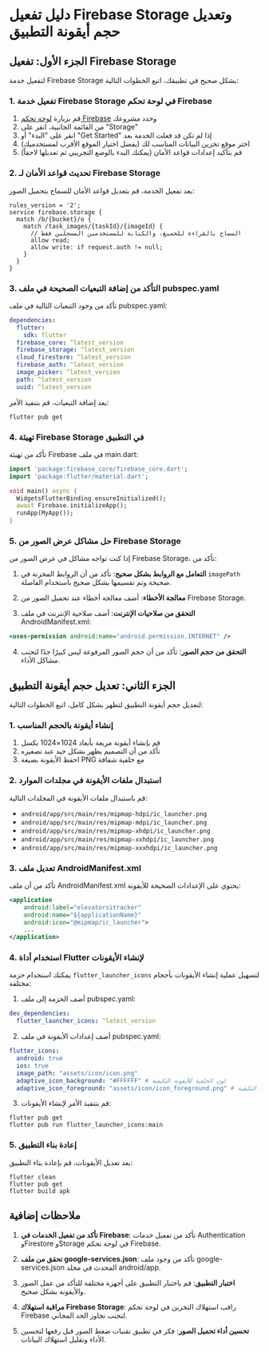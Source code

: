 # دليل تفعيل Firebase Storage وتعديل حجم أيقونة التطبيق

## الجزء الأول: تفعيل Firebase Storage

لتفعيل خدمة Firebase Storage بشكل صحيح في تطبيقك، اتبع الخطوات التالية:

### 1. تفعيل خدمة Firebase Storage في لوحة تحكم Firebase

1. قم بزيارة [لوحة تحكم Firebase](https://console.firebase.google.com/) وحدد مشروعك
2. من القائمة الجانبية، انقر على "Storage"
3. انقر على "البدء" أو "Get Started" إذا لم تكن قد فعلت الخدمة بعد
4. اختر موقع تخزين البيانات المناسب لك (يفضل اختيار الموقع الأقرب لمستخدميك)
5. قم بتأكيد إعدادات قواعد الأمان (يمكنك البدء بالوضع التجريبي ثم تعديلها لاحقاً)

### 2. تحديث قواعد الأمان لـ Firebase Storage

بعد تفعيل الخدمة، قم بتعديل قواعد الأمان للسماح بتحميل الصور:

```
rules_version = '2';
service firebase.storage {
  match /b/{bucket}/o {
    match /task_images/{taskId}/{imageId} {
      // السماح بالقراءة للجميع، والكتابة للمستخدمين المسجلين فقط
      allow read;
      allow write: if request.auth != null;
    }
  }
}
```

### 3. التأكد من إضافة التبعيات الصحيحة في ملف pubspec.yaml

تأكد من وجود التبعيات التالية في ملف pubspec.yaml:

```yaml
dependencies:
  flutter:
    sdk: flutter
  firebase_core: ^latest_version
  firebase_storage: ^latest_version
  cloud_firestore: ^latest_version
  firebase_auth: ^latest_version
  image_picker: ^latest_version
  path: ^latest_version
  uuid: ^latest_version
```

بعد إضافة التبعيات، قم بتنفيذ الأمر:

```
flutter pub get
```

### 4. تهيئة Firebase Storage في التطبيق

تأكد من تهيئة Firebase في ملف main.dart:

```dart
import 'package:firebase_core/firebase_core.dart';
import 'package:flutter/material.dart';

void main() async {
  WidgetsFlutterBinding.ensureInitialized();
  await Firebase.initializeApp();
  runApp(MyApp());
}
```

### 5. حل مشاكل عرض الصور من Firebase Storage

إذا كنت تواجه مشاكل في عرض الصور من Firebase Storage، تأكد من:

1. **التعامل مع الروابط بشكل صحيح**: تأكد من أن الروابط المخزنة في `imagePath` صحيحة وتم تقسيمها بشكل صحيح باستخدام الفاصلة.

2. **معالجة الأخطاء**: أضف معالجة أخطاء عند تحميل الصور من Firebase Storage.

3. **التحقق من صلاحيات الإنترنت**: أضف صلاحية الإنترنت في ملف AndroidManifest.xml:

```xml
<uses-permission android:name="android.permission.INTERNET" />
```

4. **التحقق من حجم الصور**: تأكد من أن حجم الصور المرفوعة ليس كبيرًا جدًا لتجنب مشاكل الأداء.

## الجزء الثاني: تعديل حجم أيقونة التطبيق

لتعديل حجم أيقونة التطبيق لتظهر بشكل كامل، اتبع الخطوات التالية:

### 1. إنشاء أيقونة بالحجم المناسب

1. قم بإنشاء أيقونة مربعة بأبعاد 1024×1024 بكسل
2. تأكد من أن التصميم يظهر بشكل جيد عند تصغيره
3. احفظ الأيقونة بصيغة PNG مع خلفية شفافة

### 2. استبدال ملفات الأيقونة في مجلدات الموارد

قم باستبدال ملفات الأيقونة في المجلدات التالية:

- `android/app/src/main/res/mipmap-hdpi/ic_launcher.png`
- `android/app/src/main/res/mipmap-mdpi/ic_launcher.png`
- `android/app/src/main/res/mipmap-xhdpi/ic_launcher.png`
- `android/app/src/main/res/mipmap-xxhdpi/ic_launcher.png`
- `android/app/src/main/res/mipmap-xxxhdpi/ic_launcher.png`

### 3. تعديل ملف AndroidManifest.xml

تأكد من أن ملف AndroidManifest.xml يحتوي على الإعدادات الصحيحة للأيقونة:

```xml
<application
    android:label="elevatorsitracker"
    android:name="${applicationName}"
    android:icon="@mipmap/ic_launcher">
    ...
</application>
```

### 4. استخدام أداة Flutter لإنشاء الأيقونات

يمكنك استخدام حزمة `flutter_launcher_icons` لتسهيل عملية إنشاء الأيقونات بأحجام مختلفة:

1. أضف الحزمة إلى ملف pubspec.yaml:

```yaml
dev_dependencies:
  flutter_launcher_icons: ^latest_version
```

2. أضف إعدادات الأيقونة في ملف pubspec.yaml:

```yaml
flutter_icons:
  android: true
  ios: true
  image_path: "assets/icon/icon.png"
  adaptive_icon_background: "#FFFFFF" # لون الخلفية للأيقونة التكيفية
  adaptive_icon_foreground: "assets/icon/icon_foreground.png" # صورة المقدمة للأيقونة التكيفية
```

3. قم بتنفيذ الأمر لإنشاء الأيقونات:

```
flutter pub get
flutter pub run flutter_launcher_icons:main
```

### 5. إعادة بناء التطبيق

بعد تعديل الأيقونات، قم بإعادة بناء التطبيق:

```
flutter clean
flutter pub get
flutter build apk
```

## ملاحظات إضافية

1. **تأكد من تفعيل الخدمات في Firebase**: تأكد من تفعيل خدمات Authentication وFirestore وStorage في لوحة تحكم Firebase.

2. **تحقق من ملف google-services.json**: تأكد من وجود ملف google-services.json المحدث في مجلد android/app.

3. **اختبار التطبيق**: قم باختبار التطبيق على أجهزة مختلفة للتأكد من عمل الصور والأيقونة بشكل صحيح.

4. **مراقبة استهلاك Firebase Storage**: راقب استهلاك التخزين في لوحة تحكم Firebase لتجنب تجاوز الحد المجاني.

5. **تحسين أداء تحميل الصور**: فكر في تطبيق تقنيات ضغط الصور قبل رفعها لتحسين الأداء وتقليل استهلاك البيانات.